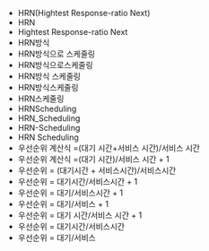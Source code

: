 - HRN(Hightest Response-ratio Next)
- HRN
- Hightest Response-ratio Next
- HRN방식
- HRN방식으로 스케줄링
- HRN방식으로스케줄링
- HRN방식 스케줄링
- HRN방식스케줄링
- HRN스케줄링
- HRNScheduling
- HRN_Scheduling
- HRN-Scheduling
- HRN Scheduling
- 우선순위 계산식 =(대기 시간+서비스 시간)/서비스 시간
- 우선순위 계산식 =(대기 시간)/서비스 시간 + 1
- 우선순위 = (대기시간 + 서비스시간)/서비스시간
- 우선순위 = 대기시간/서비스시간 + 1 
- 우선순위 = 대기/서비스시간 + 1 
- 우선순위 = 대기/서비스 + 1 
- 우선순위 = 대기 시간/서비스 시간 + 1 
- 우선순위 = 대기시간/서비스시간
- 우선순위 = 대기/서비스